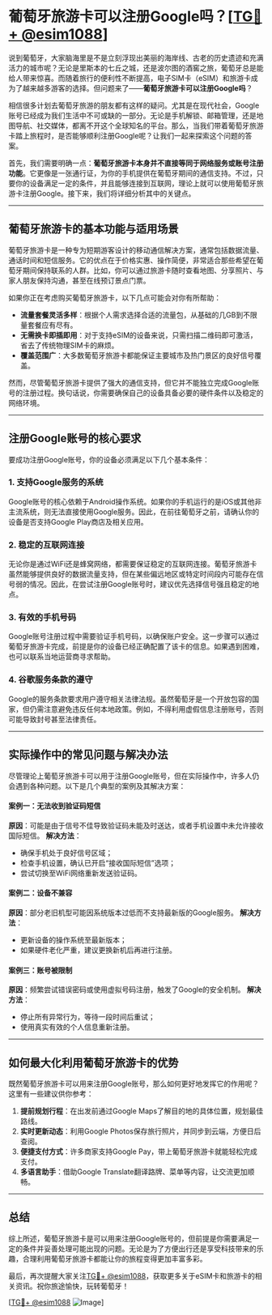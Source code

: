 # 葡萄牙旅游卡可以注册Google吗？[[TG💪+ @esim1088](https://t.me/s/esim1088)]

说到葡萄牙，大家脑海里是不是立刻浮现出美丽的海岸线、古老的历史遗迹和充满活力的城市呢？无论是里斯本的七丘之城，还是波尔图的酒窖之旅，葡萄牙总是能给人带来惊喜。而随着旅行的便利性不断提高，电子SIM卡（eSIM）和旅游卡成为了越来越多游客的选择。但问题来了——**葡萄牙旅游卡可以注册Google吗**？

相信很多计划去葡萄牙旅游的朋友都有这样的疑问。尤其是在现代社会，Google账号已经成为我们生活中不可或缺的一部分。无论是手机解锁、邮箱管理，还是地图导航、社交媒体，都离不开这个全球知名的平台。那么，当我们带着葡萄牙旅游卡踏上旅程时，是否能够顺利注册Google呢？让我们一起来探索这个问题的答案。

首先，我们需要明确一点：**葡萄牙旅游卡本身并不直接等同于网络服务或账号注册功能**。它更像是一张通行证，为你的手机提供在葡萄牙期间的通信支持。不过，只要你的设备满足一定的条件，并且能够连接到互联网，理论上就可以使用葡萄牙旅游卡注册Google。接下来，我们将详细分析其中的关键点。

---

## 葡萄牙旅游卡的基本功能与适用场景

葡萄牙旅游卡是一种专为短期游客设计的移动通信解决方案，通常包括数据流量、通话时间和短信服务。它的优点在于价格实惠、操作简便，非常适合那些希望在葡萄牙期间保持联系的人群。比如，你可以通过旅游卡随时查看地图、分享照片、与家人朋友保持沟通，甚至在线预订景点门票。

如果你正在考虑购买葡萄牙旅游卡，以下几点可能会对你有所帮助：

- **流量套餐灵活多样**：根据个人需求选择合适的流量包，从基础的几GB到不限量套餐应有尽有。
- **无需换卡即插即用**：对于支持eSIM的设备来说，只需扫描二维码即可激活，省去了传统物理SIM卡的麻烦。
- **覆盖范围广**：大多数葡萄牙旅游卡都能保证主要城市及热门景区的良好信号覆盖。

然而，尽管葡萄牙旅游卡提供了强大的通信支持，但它并不能独立完成Google账号的注册过程。换句话说，你需要确保自己的设备具备必要的硬件条件以及稳定的网络环境。

---

## 注册Google账号的核心要求

要成功注册Google账号，你的设备必须满足以下几个基本条件：

### 1. **支持Google服务的系统**
Google账号的核心依赖于Android操作系统。如果你的手机运行的是iOS或其他非主流系统，则无法直接使用Google服务。因此，在前往葡萄牙之前，请确认你的设备是否支持Google Play商店及相关应用。

### 2. **稳定的互联网连接**
无论你是通过WiFi还是蜂窝网络，都需要保证稳定的互联网连接。葡萄牙旅游卡虽然能够提供良好的数据流量支持，但在某些偏远地区或特定时间段内可能存在信号弱的情况。因此，在尝试注册Google账号时，建议优先选择信号强且稳定的地点。

### 3. **有效的手机号码**
Google账号注册过程中需要验证手机号码，以确保账户安全。这一步骤可以通过葡萄牙旅游卡完成，前提是你的设备已经正确配置了该卡的信息。如果遇到困难，也可以联系当地运营商寻求帮助。

### 4. **谷歌服务条款的遵守**
Google的服务条款要求用户遵守相关法律法规。虽然葡萄牙是一个开放包容的国家，但仍需注意避免违反任何本地政策。例如，不得利用虚假信息注册账号，否则可能导致封号甚至法律责任。

---

## 实际操作中的常见问题与解决办法

尽管理论上葡萄牙旅游卡可以用于注册Google账号，但在实际操作中，许多人仍会遇到各种问题。以下是几个典型的案例及其解决方案：

#### 案例一：无法收到验证码短信
**原因**：可能是由于信号不佳导致验证码未能及时送达，或者手机设置中未允许接收国际短信。
**解决方法**：
- 确保手机处于良好信号区域；
- 检查手机设置，确认已开启“接收国际短信”选项；
- 尝试切换至WiFi网络重新发送验证码。

#### 案例二：设备不兼容
**原因**：部分老旧机型可能因系统版本过低而不支持最新版的Google服务。
**解决方法**：
- 更新设备的操作系统至最新版本；
- 如果硬件老化严重，建议更换新机后再进行注册。

#### 案例三：账号被限制
**原因**：频繁尝试错误密码或使用虚拟号码注册，触发了Google的安全机制。
**解决方法**：
- 停止所有异常行为，等待一段时间后重试；
- 使用真实有效的个人信息重新注册。

---

## 如何最大化利用葡萄牙旅游卡的优势

既然葡萄牙旅游卡可以用来注册Google账号，那么如何更好地发挥它的作用呢？这里有一些建议供你参考：

1. **提前规划行程**：在出发前通过Google Maps了解目的地的具体位置，规划最佳路线。
2. **实时更新动态**：利用Google Photos保存旅行照片，并同步到云端，方便日后查阅。
3. **便捷支付方式**：许多商家支持Google Pay，带上葡萄牙旅游卡就能轻松完成支付。
4. **多语言助手**：借助Google Translate翻译路牌、菜单等内容，让交流更加顺畅。

---

## 总结

综上所述，葡萄牙旅游卡是可以用来注册Google账号的，但前提是你需要满足一定的条件并妥善处理可能出现的问题。无论是为了方便出行还是享受科技带来的乐趣，合理利用葡萄牙旅游卡都能让你的旅程变得更加丰富多彩。

最后，再次提醒大家关注[TG💪+ @esim1088](https://t.me/s/esim1088)，获取更多关于eSIM卡和旅游卡的相关资讯。祝你旅途愉快，玩转葡萄牙！

[[TG💪+ @esim1088](https://t.me/s/esim1088) ![Image](https://i.postimg.cc/4NQfJmqS/Snipaste-2025-05-13-00-14-12.png)]